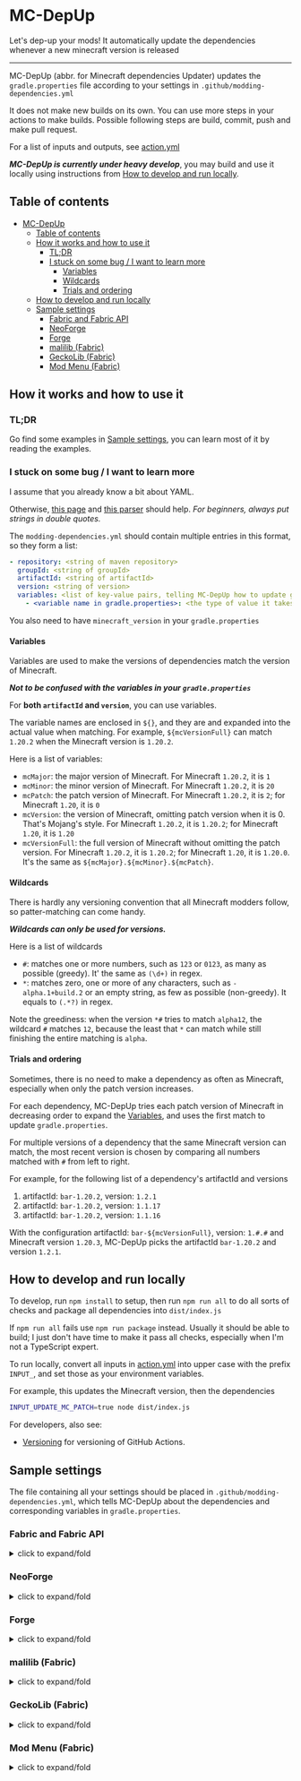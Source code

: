 # MC-DepUp

Let's dep-up your mods! It automatically update the dependencies whenever a new minecraft version is released

---

MC-DepUp (abbr. for Minecraft dependencies Updater)
updates the `gradle.properties` file according to your settings in `.github/modding-dependencies.yml`

It does not make new builds on its own.
You can use more steps in your actions to make builds.
Possible following steps are build, commit, push and make pull request.

For a list of inputs and outputs, see [action.yml](action.yml)

***MC-DepUp is currently under heavy develop***,
you may build and use it locally using instructions from [How to develop and run locally](#how-to-develop-and-run-locally).

## Table of contents

- [MC-DepUp](#mc-depup)
   * [Table of contents](#table-of-contents)
   * [How it works and how to use it](#how-it-works-and-how-to-use-it)
      + [TL;DR](#tldr)
      + [I stuck on some bug / I want to learn more](#i-stuck-on-some-bug--i-want-to-learn-more)
         - [Variables](#variables)
         - [Wildcards](#wildcards)
         - [Trials and ordering](#trials-and-ordering)
   * [How to develop and run locally](#how-to-develop-and-run-locally)
   * [Sample settings](#sample-settings)
      + [Fabric and Fabric API](#fabric-and-fabric-api)
      + [NeoForge](#neoforge)
      + [Forge](#forge)
      + [malilib (Fabric)](#malilib-fabric)
      + [GeckoLib (Fabric)](#geckolib-fabric)
      + [Mod Menu (Fabric)](#mod-menu-fabric)

## How it works and how to use it


### TL;DR
Go find some examples in [Sample settings](#sample-settings),
you can learn most of it by reading the examples.


### I stuck on some bug / I want to learn more
I assume that you already know a bit about YAML.

Otherwise, [this page](https://learnxinyminutes.com/docs/yaml/) and [this parser](http://www.yaml-online-parser.appspot.com/) should help.
*For beginners, always put strings in double quotes.*

The `modding-dependencies.yml` should contain multiple entries in this format,
so they form a list:

``` yaml
- repository: <string of maven repository>
  groupId: <string of groupId>
  artifactId: <string of artifactId>
  version: <string of version>
  variables: <list of key-value pairs, telling MC-DepUp how to update gradle.properties>
    - <variable name in gradle.properties>: <the type of value it takes, either 'version' or 'artifactId'>
```

You also need to have `minecraft_version` in your `gradle.properties`


#### Variables
Variables are used to make the versions of dependencies match the version of Minecraft.

***Not to be confused with the variables in your `gradle.properties`***

For **both `artifactId` and `version`**, you can use variables.

The variable names are enclosed in `${}`,
and they are and expanded into the actual value when matching.
For example, `${mcVersionFull}` can match `1.20.2` when the Minecraft version is `1.20.2`.

Here is a list of variables:

- `mcMajor`: the major version of Minecraft. For Minecraft `1.20.2`, it is `1`
- `mcMinor`: the minor version of Minecraft. For Minecraft `1.20.2`, it is `20`
- `mcPatch`: the patch version of Minecraft. For Minecraft `1.20.2`, it is `2`; for Minecraft `1.20`, it is `0`
- `mcVersion`: the version of Minecraft, omitting patch version when it is 0. That's Mojang's style. For Minecraft `1.20.2`, it is `1.20.2`; for Minecraft `1.20`, it is `1.20`
- `mcVersionFull`: the full version of Minecraft without omitting the patch version. For Minecraft `1.20.2`, it is `1.20.2`; for Minecraft `1.20`, it is `1.20.0`. It's the same as `${mcMajor}.${mcMinor}.${mcPatch}`.


#### Wildcards
There is hardly any versioning convention that all Minecraft modders follow,
so patter-matching can come handy.

***Wildcards can only be used for versions.***

Here is a list of wildcards

- `#`: matches one or more numbers, such as `123` or `0123`, as many as possible (greedy). It' the same as `(\d+)` in regex.
- `*`: matches zero, one or more of any characters, such as `-alpha.1+build.2` or an empty string, as few as possible (non-greedy). It equals to `(.*?)` in regex.

Note the greediness: when the version `*#` tries to match `alpha12`, the wildcard `#` matches `12`,
because the least that `*` can match while still finishing the entire matching is `alpha`.


#### Trials and ordering
Sometimes, there is no need to make a dependency as often as Minecraft,
especially when only the patch version increases.

For each dependency,
MC-DepUp tries each patch version of Minecraft in decreasing order to expand the [Variables](#variables),
and uses the first match to update `gradle.properties`.

For multiple versions of a dependency that the same Minecraft version can match,
the most recent version is chosen by comparing all numbers matched with `#` from left to right.

For example, for the following list of a dependency's artifactId and versions
1. artifactId: `bar-1.20.2`, version: `1.2.1`
1. artifactId: `bar-1.20.2`, version: `1.1.17`
1. artifactId: `bar-1.20.2`, version: `1.1.16`

With the configuration artifactId: `bar-${mcVersionFull}`, version: `1.#.#`
and Minecraft version `1.20.3`,
MC-DepUp picks the artifactId `bar-1.20.2` and version `1.2.1`.


## How to develop and run locally

To develop, run `npm install` to setup,
then run `npm run all` to do all sorts of checks and package all dependencies into `dist/index.js`

If `npm run all` fails use `npm run package` instead.
Usually it should be able to build; I just don't have time to make it pass all checks, especially when I'm not a TypeScript expert.

To run locally, convert all inputs in [action.yml](action.yml) into upper case with the prefix `INPUT_`,
and set those as your environment variables.

For example, this updates the Minecraft version, then the dependencies
``` bash
INPUT_UPDATE_MC_PATCH=true node dist/index.js
```

For developers, also see:

- [Versioning](https://github.com/actions/toolkit/blob/master/docs/action-versioning.md)
for versioning of GitHub Actions.

## Sample settings

The file containing all your settings should be placed in `.github/modding-dependencies.yml`,
which tells MC-DepUp about the dependencies and corresponding variables in `gradle.properties`.


### Fabric and Fabric API
<details>
<summary>click to expand/fold</summary>

The part about yarn mapping is commented out because there is need to
[migrate mapping](https://fabricmc.net/wiki/tutorial:migratemappings).
You can uncomment it after adding additional steps in to handle that.


``` yaml
# Yarn Mapping
# - repository: https://maven.fabricmc.net
#   groupId: net.fabricmc
#   artifactId: yarn
#   version: "${mcVersion}+build.#"
#   variables:
#     - yarn_mappings: version

# Fabric Loader
- repository: https://maven.fabricmc.net
  groupId: net.fabricmc
  artifactId: fabric-loader
  version: "#.#.#"
  variables:
    - loader_version: version

# Fabric API
- repository: https://maven.fabricmc.net
  groupId: net.fabricmc.fabric-api
  artifactId: fabric-api
  version: "#.#.#+${mcVersion}"
  variables:
    - fabric_version: version
```
</details>


### NeoForge
<details>
<summary>click to expand/fold</summary>

``` yaml
# NeoForge
- repository: https://maven.neoforged.net/releases
  groupId: net.neoforged
  artifactId: neoforge
  version: "${mcMinor}.${mcPatch}.#"
  variables:
    - neo_version: version
```
</details>


### Forge
<details>
<summary>click to expand/fold</summary>

``` yaml
# Forge
- repository: https://maven.minecraftforge.net/
  groupId: net.minecraftforge
  artifactId: forge
  version: "${mcVersion}-#.#.#"
  variables:
    - forge_version: version
```
</details>


### malilib (Fabric)
<details>
<summary>click to expand/fold</summary>

``` yaml
# malilib
- repository: https://masa.dy.fi/maven
  groupId: fi.dy.masa.malilib
  artifactId: malilib-fabric-${mcMajor}.${mcMinor}.${mcPatch}
  version: "#.#.#"
  variables:
    - malilib_artifact: artifactId
    - malilib_version: version
```
</details>


### GeckoLib (Fabric)
<details>
<summary>click to expand/fold</summary>

``` yaml
# GeckoLib (Fabric)
- repository: https://dl.cloudsmith.io/public/geckolib3/geckolib/maven/
  groupId: software.bernie.geckolib
  artifactId: geckolib-fabric-${mcVersion}
  version: "#.#.#"
  variables:
    - geckolib_artifact: artifactId
    - geckolib_version: version
```
</details>


### Mod Menu (Fabric)
<details>
<summary>click to expand/fold</summary>
Mod Menu does not include the version of Minecraft in artifactId or version,
so you may need to change the pattern of version.

``` yaml
# Mod Menu
- repository: https://api.modrinth.com/maven
  groupId: maven.modrinth
  artifactId: modmenu
  # change this according to your need
  version: "9.#.#"
  variables:
    - mod_menu_version: version
```
</details>
